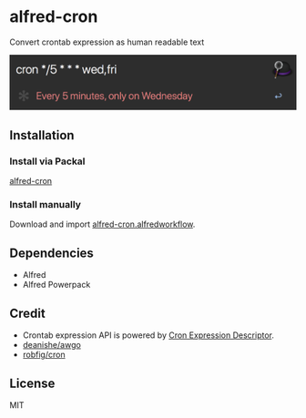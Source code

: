 # alfred-cron

Convert crontab expression as human readable text

![screenshot](/screenshot.png)

## Installation

### Install via Packal

[alfred-cron](http://www.packal.org/workflow/alfred-cron-0)

### Install manually

Download and import [alfred-cron.alfredworkflow](https://github.com/crispgm/alfred-cron/raw/master/alfred-cron.alfredworkflow).

## Dependencies

* Alfred
* Alfred Powerpack

## Credit

* Crontab expression API is powered by [Cron Expression Descriptor](https://cronexpressiondescriptor.azurewebsites.net/).
* [deanishe/awgo](https://github.com/deanishe/awgo)
* [robfig/cron](https://github.com/robfig/cron)

## License

MIT
